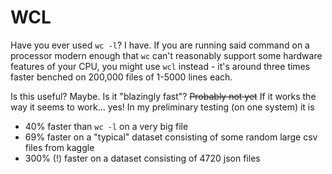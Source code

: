 # WCL

Have you ever used `wc -l`? I have. If you are running said command on a processor modern enough that `wc` can't reasonably support some hardware features of your CPU, you might use `wcl` instead - it's around three times faster benched on 200,000 files of 1-5000 lines each.

Is this useful? Maybe. Is it "blazingly fast"? ~~Probably not yet~~ If it works the way it seems to work... yes! In my preliminary testing (on one system) it is

- 40% faster than `wc -l` on a very big file
- 69% faster on a "typical" dataset consisting of some random large csv files from kaggle
- 300% (!) faster on a dataset consisting of 4720 json files


